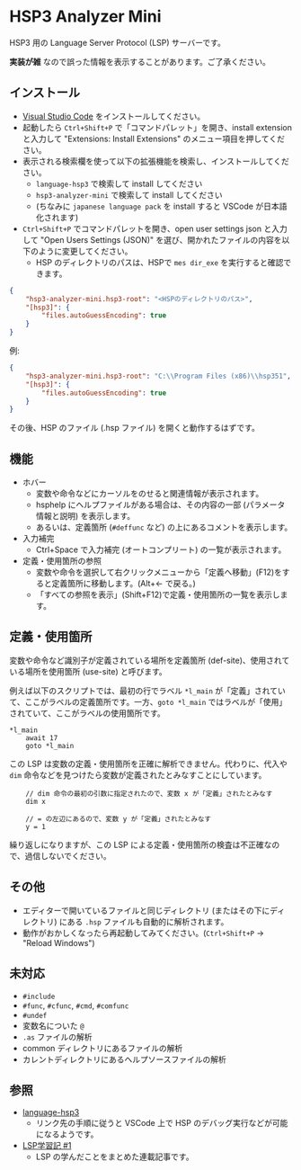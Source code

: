 # HSP3 Analyzer Mini

HSP3 用の Language Server Protocol (LSP) サーバーです。

**実装が雑** なので誤った情報を表示することがあります。ご了承ください。

## インストール

- [Visual Studio Code](https://code.visualstudio.com) をインストールしてください。
- 起動したら `Ctrl+Shift+P` で「コマンドパレット」を開き、install extension と入力して "Extensions: Install Extensions" のメニュー項目を押してください。
- 表示される検索欄を使って以下の拡張機能を検索し、インストールしてください。
    - `language-hsp3` で検索して install してください
    - `hsp3-analyzer-mini` で検索して install してください
    - (ちなみに `japanese language pack` を install すると VSCode が日本語化されます)
- `Ctrl+Shift+P` でコマンドパレットを開き、open user settings json と入力して "Open Users Settings (JSON)" を選び、開かれたファイルの内容を以下のように変更してください。
    - HSP のディレクトリのパスは、HSPで `mes dir_exe` を実行すると確認できます。

```json
{
    "hsp3-analyzer-mini.hsp3-root": "<HSPのディレクトリのパス>",
    "[hsp3]": {
        "files.autoGuessEncoding": true
    }
}
```

例:

```json
{
    "hsp3-analyzer-mini.hsp3-root": "C:\\Program Files (x86)\\hsp351",
    "[hsp3]": {
        "files.autoGuessEncoding": true
    }
}
```

その後、HSP のファイル (.hsp ファイル) を開くと動作するはずです。

## 機能

- ホバー
    - 変数や命令などにカーソルをのせると関連情報が表示されます。
    - hsphelp にヘルプファイルがある場合は、その内容の一部 (パラメータ情報と説明) を表示します。
    - あるいは、定義箇所 (`#deffunc` など) の上にあるコメントを表示します。
- 入力補完
    - Ctrl+Space で入力補完 (オートコンプリート) の一覧が表示されます。
- 定義・使用箇所の参照
    - 変数や命令を選択して右クリックメニューから「定義へ移動」(F12)をすると定義箇所に移動します。(Alt+← で戻る。)
    - 「すべての参照を表示」(Shift+F12)で定義・使用箇所の一覧を表示します。

## 定義・使用箇所

変数や命令など識別子が定義されている場所を定義箇所 (def-site)、使用されている場所を使用箇所 (use-site) と呼びます。

例えば以下のスクリプトでは、最初の行でラベル `*l_main` が「定義」されていて、ここがラベルの定義箇所です。一方、`goto *l_main` ではラベルが「使用」されていて、ここがラベルの使用箇所です。

```hsp
*l_main
    await 17
    goto *l_main
```

この LSP は変数の定義・使用箇所を正確に解析できません。代わりに、代入や `dim` 命令などを見つけたら変数が定義されたとみなすことにしています。

```hsp
    // dim 命令の最初の引数に指定されたので、変数 x が「定義」されたとみなす
    dim x

    // = の左辺にあるので、変数 y が「定義」されたとみなす
    y = 1
```

繰り返しになりますが、この LSP による定義・使用箇所の検査は不正確なので、過信しないでください。

## その他

- エディターで開いているファイルと同じディレクトリ (またはその下にディレクトリ) にある `.hsp` ファイルも自動的に解析されます。
- 動作がおかしくなったら再起動してみてください。(`Ctrl+Shift+P` → "Reload Windows")

## 未対応

- `#include`
- `#func`, `#cfunc`, `#cmd`, `#comfunc`
- `#undef`
- 変数名についた `@`
- `.as` ファイルの解析
- common ディレクトリにあるファイルの解析
- カレントディレクトリにあるヘルプソースファイルの解析

## 参照

- [language-hsp3](https://github.com/honobonosun/vscode-language-hsp3)
    - リンク先の手順に従うと VSCode 上で HSP のデバッグ実行などが可能になるようです。
- [LSP学習記 #1](https://qiita.com/vain0x/items/d050fe7c8b342ed2004e)
    - LSP の学んだことをまとめた連載記事です。
